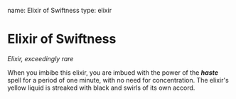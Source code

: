 name: Elixir of Swiftness
type: elixir

# Elixir of Swiftness
_Elixir, exceedingly rare_

When you imbibe this elixir, you are imbued with the power of the **_haste_** spell for a period of one minute, with no need for concentration. The elixir's yellow liquid is streaked with black and swirls of its own accord. 
